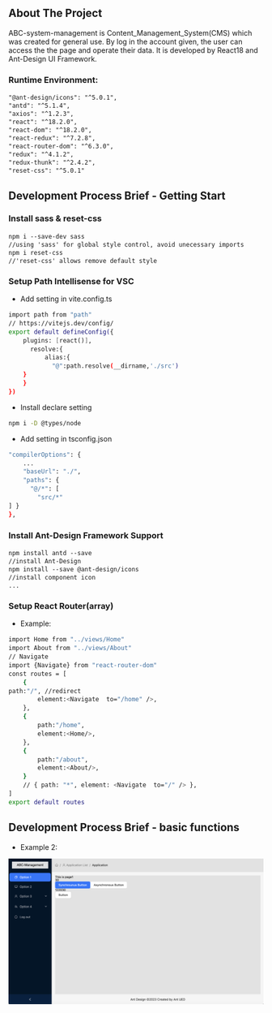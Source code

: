 ## About The Project
ABC-system-management is Content_Management_System(CMS) which was created for general use. By log in the account given, the user can access the the page and operate their data. It is developed by React18 and Ant-Design UI Framework. 
### Runtime Environment:
    "@ant-design/icons": "^5.0.1",
    "antd": "^5.1.4",
    "axios": "^1.2.3",
    "react": "^18.2.0",
    "react-dom": "^18.2.0",
    "react-redux": "^7.2.8",
    "react-router-dom": "^6.3.0",
    "redux": "^4.1.2",
    "redux-thunk": "^2.4.2",
    "reset-css": "^5.0.1"

## Development Process Brief - Getting Start
### Install sass & reset-css 
	npm i --save-dev sass
	//using 'sass' for global style control, avoid unecessary imports  
	npm i reset-css
	//'reset-css' allows remove default style
### Setup Path Intellisense for VSC
- Add setting in vite.config.ts
```sh
import path from "path"
// https://vitejs.dev/config/
export default defineConfig({
    plugins: [react()],
      resolve:{
          alias:{
      	    "@":path.resolve(__dirname,'./src')
	} 
    }
})
```
- Install declare setting
```sh 
npm i -D @types/node
```
- Add setting in tsconfig.json
```sh
"compilerOptions": {
    ...
    "baseUrl": "./",
    "paths": {
      "@/*": [
        "src/*"
] }
},
```
### Install Ant-Design Framework Support
	npm install antd --save
	//install Ant-Design
	npm install --save @ant-design/icons
	//install component icon
	...
### Setup React Router(array)
- Example:
```sh
import Home from "../views/Home"
import About from "../views/About"
// Navigate
import {Navigate} from "react-router-dom"
const routes = [
    {
path:"/", //redirect
        element:<Navigate  to="/home" />,
    },
    {
        path:"/home",
        element:<Home/>,
    },
    {
        path:"/about",
        element:<About/>,
    }
    // { path: "*", element: <Navigate  to="/" /> },
]
export default routes
```
## Development Process Brief - basic functions
- Example 2:

![Alt text](src/image/screenshots/overall.png?raw=true "Title")




<!-- MARKDOWN LINKS & IMAGES -->
<!-- https://www.markdownguide.org/basic-syntax/#reference-style-links -->
[product-screenshot]: images/screenshot.png
